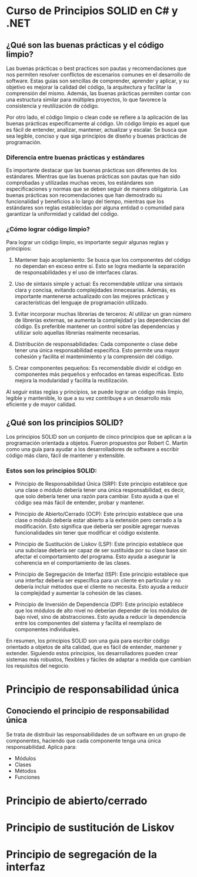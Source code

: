 # Curso de Principios SOLID en C# y .NET

## ¿Qué son las buenas prácticas y el código limpio?

Las buenas prácticas o best practices son pautas y recomendaciones que nos permiten resolver conflictos de escenarios comunes en el desarrollo de software. Estas guías son sencillas de comprender, aprender y aplicar, y su objetivo es mejorar la calidad del código, la arquitectura y facilitar la comprensión del mismo. Además, las buenas prácticas permiten contar con una estructura similar para múltiples proyectos, lo que favorece la consistencia y reutilización de código.

Por otro lado, el código limpio o clean code se refiere a la aplicación de las buenas prácticas específicamente al código. Un código limpio es aquel que es fácil de entender, analizar, mantener, actualizar y escalar. Se busca que sea legible, conciso y que siga principios de diseño y buenas prácticas de programación.

### Diferencia entre buenas prácticas y estándares

Es importante destacar que las buenas prácticas son diferentes de los estándares. Mientras que las buenas prácticas son pautas que han sido comprobadas y utilizadas muchas veces, los estándares son especificaciones y normas que se deben seguir de manera obligatoria. Las buenas prácticas son recomendaciones que han demostrado su funcionalidad y beneficios a lo largo del tiempo, mientras que los estándares son reglas establecidas por alguna entidad o comunidad para garantizar la uniformidad y calidad del código.

### ¿Cómo lograr código limpio?

Para lograr un código limpio, es importante seguir algunas reglas y principios:

1. Mantener bajo acoplamiento: Se busca que los componentes del código no dependan en exceso entre sí. Esto se logra mediante la separación de responsabilidades y el uso de interfaces claras.

2. Uso de sintaxis simple y actual: Es recomendable utilizar una sintaxis clara y concisa, evitando complejidades innecesarias. Además, es importante mantenerse actualizado con las mejores prácticas y características del lenguaje de programación utilizado.

3. Evitar incorporar muchas librerías de terceros: Al utilizar un gran número de librerías externas, se aumenta la complejidad y las dependencias del código. Es preferible mantener un control sobre las dependencias y utilizar solo aquellas librerías realmente necesarias.

4. Distribución de responsabilidades: Cada componente o clase debe tener una única responsabilidad específica. Esto permite una mayor cohesión y facilita el mantenimiento y la comprensión del código.

5. Crear componentes pequeños: Es recomendable dividir el código en componentes más pequeños y enfocados en tareas específicas. Esto mejora la modularidad y facilita la reutilización.

Al seguir estas reglas y principios, se puede lograr un código más limpio, legible y mantenible, lo que a su vez contribuye a un desarrollo más eficiente y de mayor calidad.



## ¿Qué son los principios SOLID?

Los principios SOLID son un conjunto de cinco principios que se aplican a la programación orientada a objetos. Fueron propuestos por Robert C. Martin como una guía para ayudar a los desarrolladores de software a escribir código más claro, fácil de mantener y extensible.

### Estos son los principios SOLID:

* Principio de Responsabilidad Única (SRP): Este principio establece que una clase o módulo debería tener una única responsabilidad, es decir, que solo debería tener una razón para cambiar. Esto ayuda a que el código sea más fácil de entender, probar y mantener.

* Principio de Abierto/Cerrado (OCP): Este principio establece que una clase o módulo debería estar abierto a la extensión pero cerrado a la modificación. Esto significa que debería ser posible agregar nuevas funcionalidades sin tener que modificar el código existente.

* Principio de Sustitución de Liskov (LSP): Este principio establece que una subclase debería ser capaz de ser sustituida por su clase base sin afectar el comportamiento del programa. Esto ayuda a asegurar la coherencia en el comportamiento de las clases.

* Principio de Segregación de Interfaz (ISP): Este principio establece que una interfaz debería ser específica para un cliente en particular y no debería incluir métodos que el cliente no necesita. Esto ayuda a reducir la complejidad y aumentar la cohesión de las clases.

* Principio de Inversión de Dependencia (DIP): Este principio establece que los módulos de alto nivel no deberían depender de los módulos de bajo nivel, sino de abstracciones. Esto ayuda a reducir la dependencia entre los componentes del sistema y facilita el reemplazo de componentes individuales.

En resumen, los principios SOLID son una guía para escribir código orientado a objetos de alta calidad, que es fácil de entender, mantener y extender. Siguiendo estos principios, los desarrolladores pueden crear sistemas más robustos, flexibles y fáciles de adaptar a medida que cambian los requisitos del negocio.

# Principio de responsabilidad única

## Conociendo el principio de responsabilidad única 
Se trata de distribuir las responsabilidades de un software en un grupo de componentes, haciendo que cada componente tenga una única responsabilidad. Aplica para:

* Módulos
* Clases
* Métodos
* Funciones


# Principio de abierto/cerrado

# Principio de sustitución de Liskov

# Principio de segregación de la interfaz